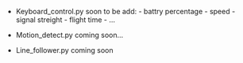 - Keyboard_control.py
    soon to be add:
        - battry percentage
        - speed
        - signal streight
        - flight time
        - ...

- Motion_detect.py
    coming soon...

- Line_follower.py
    coming soon